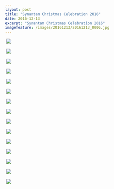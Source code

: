 ```yaml
---
layout: post
title: "Synantam Christmas Celebration 2016"
date: 2016-12-13
excerpt: "Synantam Christmas Celebration 2016"
imagefeature: /images/20161213/20161213_0006.jpg
---
```


<a href="{{site.bigimageurl}}/images/20161213/20161213_0006.jpg" class="swipebox" title=""><img src="{{site.staticurl}}/static/wait.gif" class="resize js_show loading_image" data-href="/images/20161213/20161213_0006.jpg" alt="" /></a>
<noscript><img src="{{site.staticurl}}/s720/images/20161213/20161213_0006.jpg" /></noscript>

<a href="{{site.bigimageurl}}/images/20161213/20161213_0045.jpg" class="swipebox" title=""><img src="{{site.staticurl}}/static/wait.gif" class="resize js_show loading_image" data-href="/images/20161213/20161213_0045.jpg" alt="" /></a>
<noscript><img src="{{site.staticurl}}/s720/images/20161213/20161213_0045.jpg" /></noscript>

<a href="{{site.bigimageurl}}/images/20161213/20161213_0101.jpg" class="swipebox" title=""><img src="{{site.staticurl}}/static/wait.gif" class="resize js_show loading_image" data-href="/images/20161213/20161213_0101.jpg" alt="" /></a>
<noscript><img src="{{site.staticurl}}/s720/images/20161213/20161213_0101.jpg" /></noscript>

<a href="{{site.bigimageurl}}/images/20161213/20161213_0112.jpg" class="swipebox" title=""><img src="{{site.staticurl}}/static/wait.gif" class="resize js_show loading_image" data-href="/images/20161213/20161213_0112.jpg" alt="" /></a>
<noscript><img src="{{site.staticurl}}/s720/images/20161213/20161213_0112.jpg" /></noscript>

<a href="{{site.bigimageurl}}/images/20161213/20161213_0193.jpg" class="swipebox" title=""><img src="{{site.staticurl}}/static/wait.gif" class="resize js_show loading_image" data-href="/images/20161213/20161213_0193.jpg" alt="" /></a>
<noscript><img src="{{site.staticurl}}/s720/images/20161213/20161213_0193.jpg" /></noscript>

<a href="{{site.bigimageurl}}/images/20161213/20161213_0231.jpg" class="swipebox" title=""><img src="{{site.staticurl}}/static/wait.gif" class="resize js_show loading_image" data-href="/images/20161213/20161213_0231.jpg" alt="" /></a>
<noscript><img src="{{site.staticurl}}/s720/images/20161213/20161213_0231.jpg" /></noscript>

<a href="{{site.bigimageurl}}/images/20161213/20161213_0242.jpg" class="swipebox" title=""><img src="{{site.staticurl}}/static/wait.gif" class="resize js_show loading_image" data-href="/images/20161213/20161213_0242.jpg" alt="" /></a>
<noscript><img src="{{site.staticurl}}/s720/images/20161213/20161213_0242.jpg" /></noscript>

<a href="{{site.bigimageurl}}/images/20161213/20161213_0264.jpg" class="swipebox" title=""><img src="{{site.staticurl}}/static/wait.gif" class="resize js_show loading_image" data-href="/images/20161213/20161213_0264.jpg" alt="" /></a>
<noscript><img src="{{site.staticurl}}/s720/images/20161213/20161213_0264.jpg" /></noscript>

<a href="{{site.bigimageurl}}/images/20161213/20161213_0274.jpg" class="swipebox" title=""><img src="{{site.staticurl}}/static/wait.gif" class="resize js_show loading_image" data-href="/images/20161213/20161213_0274.jpg" alt="" /></a>
<noscript><img src="{{site.staticurl}}/s720/images/20161213/20161213_0274.jpg" /></noscript>

<a href="{{site.bigimageurl}}/images/20161213/20161213_0315.jpg" class="swipebox" title=""><img src="{{site.staticurl}}/static/wait.gif" class="resize js_show loading_image" data-href="/images/20161213/20161213_0315.jpg" alt="" /></a>
<noscript><img src="{{site.staticurl}}/s720/images/20161213/20161213_0315.jpg" /></noscript>

<a href="{{site.bigimageurl}}/images/20161213/20161213_0350.jpg" class="swipebox" title=""><img src="{{site.staticurl}}/static/wait.gif" class="resize js_show loading_image" data-href="/images/20161213/20161213_0350.jpg" alt="" /></a>
<noscript><img src="{{site.staticurl}}/s720/images/20161213/20161213_0350.jpg" /></noscript>

<a href="{{site.bigimageurl}}/images/20161213/20161213_0386.jpg" class="swipebox" title=""><img src="{{site.staticurl}}/static/wait.gif" class="resize js_show loading_image" data-href="/images/20161213/20161213_0386.jpg" alt="" /></a>
<noscript><img src="{{site.staticurl}}/s720/images/20161213/20161213_0386.jpg" /></noscript>

<a href="{{site.bigimageurl}}/images/20161213/20161213_0454.jpg" class="swipebox" title=""><img src="{{site.staticurl}}/static/wait.gif" class="resize js_show loading_image" data-href="/images/20161213/20161213_0454.jpg" alt="" /></a>
<noscript><img src="{{site.staticurl}}/s720/images/20161213/20161213_0454.jpg" /></noscript>

<a href="{{site.bigimageurl}}/images/20161213/20161213_0490.jpg" class="swipebox" title=""><img src="{{site.staticurl}}/static/wait.gif" class="resize js_show loading_image" data-href="/images/20161213/20161213_0490.jpg" alt="" /></a>
<noscript><img src="{{site.staticurl}}/s720/images/20161213/20161213_0490.jpg" /></noscript>

<a href="{{site.bigimageurl}}/images/20161213/20161213_0516.jpg" class="swipebox" title=""><img src="{{site.staticurl}}/static/wait.gif" class="resize js_show loading_image" data-href="/images/20161213/20161213_0516.jpg" alt="" /></a>
<noscript><img src="{{site.staticurl}}/s720/images/20161213/20161213_0516.jpg" /></noscript>

